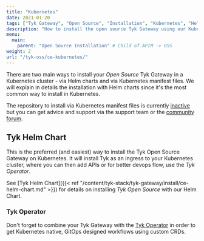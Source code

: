 ```yaml
---
title: "Kubernetes"
date: 2021-01-20
tags: ["Tyk Gateway", "Open Source", "Installation", "Kubernetes", "Helm Chart", "Tyk Operator"]
description: "How to install the open source Tyk Gateway using our Kubernetes Helm Chart and the Tyk Operator"
menu:
  main:
    parent: "Open Source Installation" # Child of APIM -> OSS
weight: 2
url: "/tyk-oss/ce-kubernetes/"
---
```


There are two main ways to install your *Open Source* Tyk Gateway in a Kubernetes cluster - via Helm charts and via Kubernetes manifest files.
We will explain in details the installation with Helm charts since it's the most common way to install in Kubernetes.

The repository to install via Kubernetes manifest files is currently [inactive](https://github.com/TykTechnologies/tyk-k8s) but you can get advice and support via the support team or the [community forum](https://community.tyk.io/).

## Tyk Helm Chart

This is the preferred (and easiest) way to install the Tyk Open Source Gateway on Kubernetes. It will install Tyk as an ingress to your Kubernetes cluster, where you can then add APIs or for better devops flow, use the *Tyk Operator*.

See [Tyk Helm Chart]({{< ref "/content/tyk-stack/tyk-gateway/install/ce-helm-chart.md" >}}) for details on installing *Tyk Open Source* with our Helm Chart.

### Tyk Operator
Don't forget to combine your Tyk Gateway with the [Tyk Operator](https://github.com/TykTechnologies/tyk-operator) in order to get Kubernetes native, GitOps designed workflows using custom CRDs.
